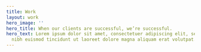 ```yaml
---
title: Work
layout: work
hero_image: ''
hero_title: When our clients are successful, we’re successful.
hero_text: Lorem ipsum dolor sit amet, consectetuer adipiscing elit, sed diam nonummy
  nibh euismod tincidunt ut laoreet dolore magna aliquam erat volutpat.
---
```


